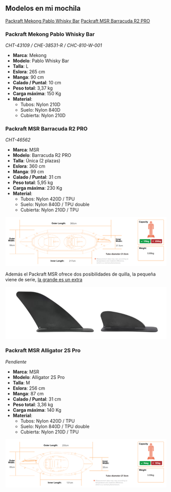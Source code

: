 ## Modelos en mi mochila
[Packraft Mekong Pablo Whisky Bar](./Embarcaciones.md#packraft-mekong-pablo-whisky-bar)
[Packraft MSR Barracuda R2 PRO](./Embarcaciones.md#packraft-msr-barracuda-r2-pro)

### Packraft Mekong Pablo Whisky Bar
*CHT-43109 / CHE-38531-R / CHC-810-W-001*
* **Marca**: Mekong
* **Modelo**: Pablo Whisky Bar
* **Talla**: L
* **Eslora**: 265 cm
* **Manga**: 90 cm
* **Calado / Puntal**: 10 cm
* **Peso total**: 3,37 kg
* **Carga máxima**: 150 Kg
* **Material**:
    * Tubos: Nylon 210D
    * Suelo: Nylon 840D
    * Cubierta: Nylon 210D

### Packraft MSR Barracuda R2 PRO
*CHT-46562*
* **Marca**: MSR
* **Modelo**: Barracuda R2 PRO
* **Talla**: Única (2 plazas)
* **Eslora**: 360 cm
* **Manga**: 99 cm
* **Calado / Puntal**: 31 cm
* **Peso total**: 5,95 kg
* **Carga máxima**: 230 Kg
* **Material**:
    * Tubos: Nylon 420D / TPU
    * Suelo: Nylon 840D / TPU double
    * Cubierta: Nylon 210D / TPU

![](./images/Barracuda-R2-Pro-1.svg)

Además el Packraft MSR ofrece dos posibilidades de quilla, la pequeña viene de serie, [la grande es un extra](https://www.microrafting.com/products/skeg?variant=40271482192069)

![](./images/mrs-skegs.jpg)

### Packraft MSR Alligator 2S Pro
*Pendiente*
* **Marca**: MSR
* **Modelo**: Alligator 2S Pro
* **Talla**: M
* **Eslora**: 256 cm
* **Manga**: 87 cm
* **Calado / Puntal**: 31 cm
* **Peso total**: 3,36 kg
* **Carga máxima**: 140 Kg
* **Material**:
    * Tubos: Nylon 420D / TPU
    * Suelo: Nylon 840D / TPU double
    * Cubierta: Nylon 210D / TPU

![](./images/Alligator-2S-Pro-1.svg)